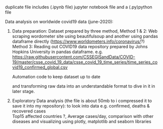 duplicate file includes (.ipynb file) jupyter notebook file and a (.py)python file


Data analysis on worldwide covid19 data (june-2020):  
1. Data preparation: Dataset prepared by three method, 
   Method 1 & 2: Web scraping wordometer site using beautifulsoup  and another using pandas dataframe directly (https://www.worldometers.info/coronavirus/?) 
   Method 3: Reading out COVID19 data repository prepared by Johns Hopkins University in pandas dataframe. e.g. https://raw.githubusercontent.com/CSSEGISandData/COVID-19/master/csse_covid_19_data/csse_covid_19_time_series/time_series_covid19_confirmed_global.csv
   
   Automation code to keep dataset up to date 
   
   and transforming raw data into an understandable format to dive in it in later stage.



2. Exploratory Data analysis (the file is about 50mb to i compressed it to save it into my repository): 
   to look into data e.g. confirmed, deaths & recovered cases    
   Top15 affected countries ?, Average cases/day, comparison with other  
   diseases and visualizing using plotly, matplotlib and seaborn libraries
   
   
